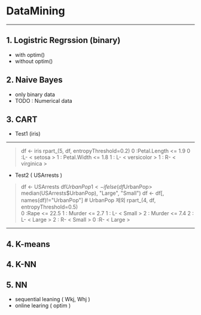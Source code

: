 # DataMining

---

## 1. Logistric Regrssion (binary)
  - with optim() 
  - without optim()

## 2. Naive Bayes
  - only binary data
  - TODO : Numerical data

## 3. CART
  - Test1 (iris)
  ---
  > df <- iris
  > rpart_(5, df, entropyThreshold=0.2)
  0 :Petal.Length <= 1.9 
  0 :L- < setosa >
  1 :	Petal.Width <= 1.8 
  1 :	L- < versicolor >
  1 :	R- < virginica >
  
  - Test2 ( USArrests )
  > df <- USArrests
  > df$UrbanPop1 <- ifelse(df$UrbanPop> median(USArrests$UrbanPop), "Large", "Small")
  > df <- df[, names(df)!="UrbanPop"] # UrbanPop 제외
  > rpart_(4, df,  entropyThreshold=0.5)\
   0 :Rape <= 22.5 
   1 :	Murder <= 2.7 
   1 :	L- < Small >
   2 :		Murder <= 7.4 
   2 :		L- < Large >
   2 :		R- < Small >
   0 :R- < Large >
   ---

## 4. K-means

## 4. K-NN

## 5. NN
  - sequential leaning ( Wkj, Whj )
  - online learing ( optim )
